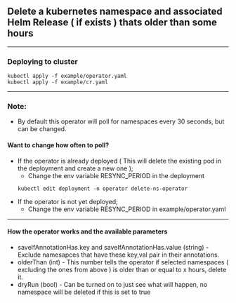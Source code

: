 ## Delete a kubernetes namespace and associated Helm Release ( if exists ) thats older than some hours
---

### Deploying to cluster
  ```
  kubectl apply -f example/operator.yaml
  kubectl apply -f example/cr.yaml
  ```
----
### Note:
  - By default this operator will poll for namespaces every 30 seconds, but can be changed.

#### Want to change how often to poll? 
  - If the operator is already deployed ( This will delete the existing pod in the deployment and create a new one );
    - Change the env variable RESYNC_PERIOD in the deployment 
    ```
    kubectl edit deployment -n operator delete-ns-operator
    ```
  - If the operator is not yet deployed;
    - Change the env variable RESYNC_PERIOD in example/operator.yaml

---
#### How the operator works and the available parameters
  - saveIfAnnotationHas.key and saveIfAnnotationHas.value (string) - Exclude namesapces that have these key,val pair in their annotations.
  - olderThan (int) - This number tells the operator if selected namespaces ( excluding the ones from above ) is older than or equal to x hours, delete it.
  - dryRun (bool) - Can be turned on to just see what will happen, no namespace will be deleted if this is set to true
